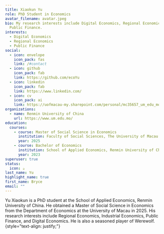 ```yaml
---
title: Xiaokun Yu
role: PhD Student in Economics
avatar_filename: avatar.jpeg
bio: My research interests include Digital Economics, Regional Economics and
  Public Finance.
interests:
  - Digital Economics
  - Regional Economics
  - Public Finance
social:
  - icon: envelope
    icon_pack: fas
    link: /#contact
  - icon: github
    icon_pack: fab
    link: https://github.com/ecoYu
  - icon: linkedin
    icon_pack: fab
    link: https://www.linkedin.com/
  - icon: cv
    icon_pack: ai
    link: https://uofmacau-my.sharepoint.com/personal/mc35657_um_edu_mo/Documents/CV_Yu.pdf?CT=1725799012435&OR=ItemsView
organizations:
  - name: Renmin University of China
    url: https://www.um.edu.mo/
education:
  courses:
    - course: Master of Social Science in Economics
      institution: Faculty of Social Sciences, The University of Macau
      year: 2025
    - course: Bachelor of Economics
      institution: School of Applied Economics, Renmin University of China
      year: 2023
superuser: true
status:
  icon: ☕️
last_name: Yu
highlight_name: true
first_name: Bryce
email: ""
---
```

Yu Xiaokun is a PhD student at the School of Applied Economics, Renmin University of China. He obtained a Master of Social Science in Economics from the Department of Economics at the University of Macau in 2025. His research interests include Regional Economics, Industrial Economics, Public Finance, and Digital Economics. He is also a seasoned player of Werewolf.
{style="text-align: justify;"}
